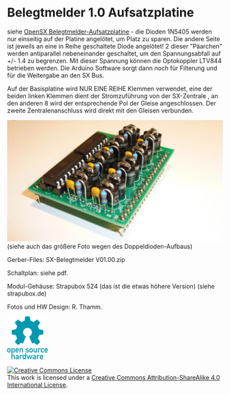 # Belegtmelder 1.0 Aufsatzplatine

siehe <a href="http://opensx.net/projekte/belegtmelder/"> OpenSX Belegtmelder-Aufsatzplatine</a> - die Dioden 1N5405 werden nur einseitig auf der Platine angelötet, um Platz zu sparen. Die andere Seite ist jeweils an eine in Reihe geschaltete Diode angelötet! 2 dieser "Päarchen" werden antiparallel nebeneinander geschaltet, um den Spannungsabfall auf +/- 1.4 zu begrenzen. Mit dieser Spannung können die Optokoppler LTV844 betrieben werden. Die Arduino Software sorgt dann noch für Filterung und für die Weitergabe an den SX Bus.

Auf der Basisplatine wird NUR EINE REIHE Klemmen verwendet, eine der beiden linken Klemmen dient der Stromzuführung von der SX-Zentrale , an den anderen 8 wird der entsprechende Pol der Gleise angeschlossen. Der zweite Zentralenanschluss wird direkt mit den Gleisen verbunden.


![Foto Belegtmelder Aufsatzplatine](belegtmelder-piggyback.jpg)  (siehe auch das größere Foto wegen des Doppeldioden-Aufbaus)

Gerber-Files: SX-Belegtmelder V01.00.zip

Schaltplan: siehe pdf.

Modul-Gehäuse: Strapubox 524 (das ist die etwas höhere Version) (siehe strapubox.de)

Fotos und HW Design: R. Thamm.

![OSH Logo](../oshw-logo-100-px.png)


<a rel="license" href="http://creativecommons.org/licenses/by-sa/4.0/"><img alt="Creative Commons License" style="border-width:0" src="https://i.creativecommons.org/l/by-sa/4.0/88x31.png" /></a><br />This work is licensed under a <a rel="license" href="http://creativecommons.org/licenses/by-sa/4.0/">Creative Commons Attribution-ShareAlike 4.0 International License</a>.
